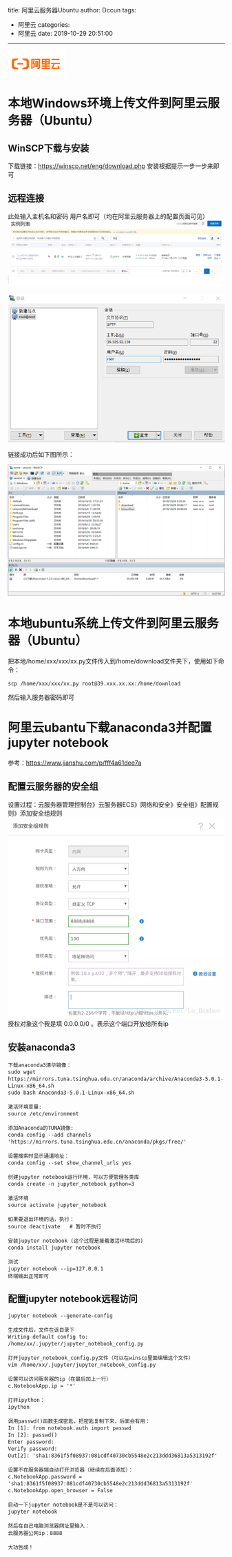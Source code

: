 title: 阿里云服务器Ubuntu
author: Dccun
tags:
  - 阿里云
categories:
  - 阿里云
date: 2019-10-29 20:51:00
---
![upload successful](/images/pasted-26.png)

<!--more-->

# 本地Windows环境上传文件到阿里云服务器（Ubuntu）

## WinSCP下载与安装
下载链接：https://winscp.net/eng/download.php
安装根据提示一步一步来即可
 
## 远程连接
此处输入主机名和密码 用户名即可（均在阿里云服务器上的配置页面可见）
![upload successful](/images/pasted-21.png)

![upload successful](/images/pasted-22.png)

链接成功后如下图所示：

![upload successful](/images/pasted-23.png)

# 本地ubuntu系统上传文件到阿里云服务器（Ubuntu）
把本地/home/xxx/xxx/xx.py文件传入到/home/download文件夹下，使用如下命令：
```
scp /home/xxx/xxx/xx.py root@39.xxx.xx.xx:/home/download
```
然后输入服务器密码即可

# 阿里云ubantu下载anaconda3并配置jupyter notebook
参考：https://www.jianshu.com/p/fff4a61dee7a
## 配置云服务器的安全组
设置过程：云服务器管理控制台》云服务器ECS》网络和安全》安全组》配置规则》添加安全组规则
![upload successful](/images/pasted-35.png)
授权对象这个我是填 0.0.0.0/0 。表示这个端口开放给所有ip
## 安装anaconda3
```
下载anaconda3清华镜像：
sudo wget https://mirrors.tuna.tsinghua.edu.cn/anaconda/archive/Anaconda3-5.0.1-Linux-x86_64.sh
sudo bash Anaconda3-5.0.1-Linux-x86_64.sh

激活环境变量:
source /etc/environment   

添加Anaconda的TUNA镜像:
conda config --add channels 'https://mirrors.tuna.tsinghua.edu.cn/anaconda/pkgs/free/'

设置搜索时显示通道地址：
conda config --set show_channel_urls yes

创建jupyter notebook运行环境，可以方便管理各类库
conda create -n jupyter_notebook python=3

激活环境
source activate jupyter_notebook

如果要退出环境的话，执行：
source deactivate   # 暂时不执行

安装jupyter notebook (这个过程是接着激活环境后的)
conda install jupyter notebook

测试
jupyter notebook --ip=127.0.0.1
终端输出正常即可

```
## 配置jupyter notebook远程访问
```
jupyter notebook --generate-config

生成文件后，文件在该目录下
Writing default config to: /home/xx/.jupyter/jupyter_notebook_config.py

打开jupyter_notebook_config.py文件（可以在winscp里面编辑这个文件）
vim /home/xx/.jupyter/jupyter_notebook_config.py

设置可以访问服务器的ip（在最后加上一行）
c.NotebookApp.ip = '*'

打开ipython：
ipython

调用passwd()函数生成密匙，把密匙复制下来，后面会有用：
In [1]: from notebook.auth import passwd
In [2]: passwd()
Enter password: 
Verify password: 
Out[2]: 'sha1:8361f5f08937:081cdf40730cb5548e2c213ddd36813a5313192f'

设置不在服务器端自动打开浏览器（继续在后面添加）：
c.NotebookApp.password = 'sha1:8361f5f08937:081cdf40730cb5548e2c213ddd36813a5313192f'
c.NotebookApp.open_browser = False

启动一下jupyter notebook是不是可以访问：
jupyter notebook

然后在自己电脑浏览器网址里输入：
云服务器公网ip：8888

大功告成！
```